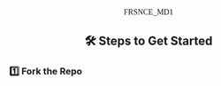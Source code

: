    <p  align="center">
   <h align="center"style="font-family:'EB Garamond'; front-size:rage3:">FRSNCE_MD1</h>
   </p>

   <P align="center">
   <imag src="https://readme-typing-svg.demolab.com?font=EB+garamond& weight=900&size=30& duration=4000&pause=1000&width=435&line=My+name+is+FRANCE_MD1; created+by+FRANCE;fork+me and enjoy!"alt="Typing svg"/>
   </imag>
           <h2 align="center">🛠️ Steps to Get Started</h2>

<h3 align="left">1️⃣ Fork the Repo</h3>
<p align="left">
   <a href="HTTPS://
